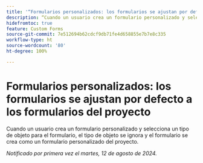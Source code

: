```yaml
---
title: '“Formularios personalizados: los formularios se ajustan por defecto a los formularios del proyecto”'
description: “Cuando un usuario crea un formulario personalizado y selecciona un tipo de objeto para el formulario, el tipo de objeto se ignora y el formulario se crea como un formulario personalizado del proyecto”.
hidefromtoc: true
feature: Custom Forms
source-git-commit: 7e512694b62cdcf9db71fe4d658855e7b7e8c335
workflow-type: ht
source-wordcount: '80'
ht-degree: 100%

---
```



# Formularios personalizados: los formularios se ajustan por defecto a los formularios del proyecto

Cuando un usuario crea un formulario personalizado y selecciona un tipo de objeto para el formulario, el tipo de objeto se ignora y el formulario se crea como un formulario personalizado del proyecto.

_Notificado por primera vez el martes, 12 de agosto de 2024._
